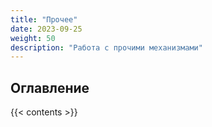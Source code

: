 ```yaml
---
title: "Прочее"
date: 2023-09-25
weight: 50
description: "Работа с прочими механизмами"
---
```


## Оглавление

{{< contents >}}
